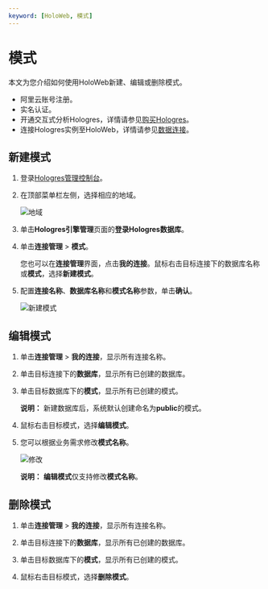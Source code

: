 ```yaml
---
keyword: [HoloWeb, 模式]
---
```


# 模式

本文为您介绍如何使用HoloWeb新建、编辑或删除模式。

-   阿里云账号注册。
-   实名认证。
-   开通交互式分析Hologres，详情请参见[购买Hologres](/intl.zh-CN/准备工作/购买Hologres.md)。
-   连接Hologres实例至HoloWeb，详情请参见[数据连接](/intl.zh-CN/HoloWeb/连接管理/数据连接.md)。

## 新建模式

1.  登录[Hologres管理控制台](https://hologram.console.aliyun.com/#/instance)。

2.  在顶部菜单栏左侧，选择相应的地域。

    ![地域](https://static-aliyun-doc.oss-cn-hangzhou.aliyuncs.com/assets/img/zh-CN/3542488951/p141749.png)

3.  单击**Hologres引擎管理**页面的**登录Hologres数据库**。

4.  单击**连接管理** \> **模式**。

    您也可以在**连接管理**界面，点击**我的连接**。鼠标右击目标连接下的数据库名称或**模式**，选择**新建模式**。

5.  配置**连接名称**、**数据库名称**和**模式名称**参数，单击**确认**。

    ![新建模式](https://static-aliyun-doc.oss-cn-hangzhou.aliyuncs.com/assets/img/zh-CN/2988048951/p132147.png)


## 编辑模式

1.  单击**连接管理** \> **我的连接**，显示所有连接名称。

2.  单击目标连接下的**数据库**，显示所有已创建的数据库。

3.  单击目标数据库下的**模式**，显示所有已创建的模式。

    **说明：** 新建数据库后，系统默认创建命名为**public**的模式。

4.  鼠标右击目标模式，选择**编辑模式**。

5.  您可以根据业务需求修改**模式名称**。

    ![修改](https://static-aliyun-doc.oss-cn-hangzhou.aliyuncs.com/assets/img/zh-CN/2988048951/p132174.png)

    **说明：** **编辑模式**仅支持修改**模式名称**。


## 删除模式

1.  单击**连接管理** \> **我的连接**，显示所有连接名称。

2.  单击目标连接下的**数据库**，显示所有已创建的数据库。

3.  单击目标数据库下的**模式**，显示所有已创建的模式。

4.  鼠标右击目标模式，选择**删除模式**。


